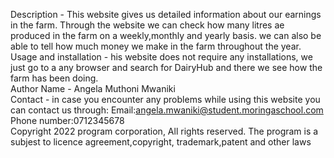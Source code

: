 Description - This website gives us detailed information about our earnings in the farm. Through the website we can check how many litres ae produced in the farm on a weekly,monthly and yearly basis. we can also be able to tell how much money we make in the farm throughout the year.                          
Usage and installation - his website does not require any installations, we just go to a any browser and search for DairyHub and there we see how the farm has been doing.                                                                                                                                              
Author Name - Angela Muthoni Mwaniki                                                                                                                            
Contact - in case you encounter any problems while using this website you can contact us through: Email:angela.mwaniki@student.moringaschool.com
Phone number:0712345678                                                                                                                                      
Copyright 2022 program corporation, All rights reserved. The program is a subjest to licence agreement,copyright, trademark,patent and other laws
